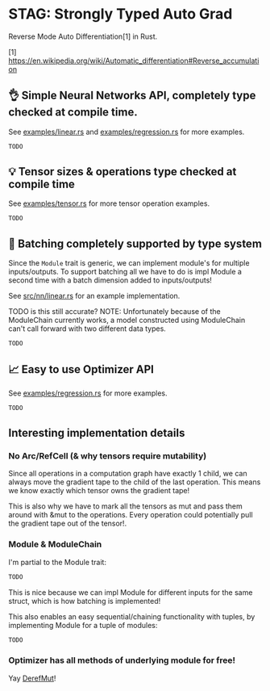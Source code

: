# STAG: Strongly Typed Auto Grad

Reverse Mode Auto Differentiation[1] in Rust.

[1] https://en.wikipedia.org/wiki/Automatic_differentiation#Reverse_accumulation


## 👌 Simple Neural Networks API, completely type checked at compile time.

See [examples/linear.rs](examples/linear.rs) and [examples/regression.rs](examples/regression.rs) for more examples.

```rust
TODO
```

## 💡 Tensor sizes & operations type checked at compile time

See [examples/tensor.rs](examples/tensor.rs) for more tensor operation examples.

```rust
TODO
```

## 📄 Batching completely supported by type system

Since the `Module` trait is generic, we can implement module's for multiple inputs/outputs.
To support batching all we have to do is impl Module a second time with a batch dimension
added to inputs/outputs!

See [src/nn/linear.rs](src/nn/linear.rs) for an example implementation.

TODO is this still accurate?
NOTE: Unfortunately because of the ModuleChain currently works, a model constructed
using ModuleChain can't call forward with two different data types.

```rust
TODO
```

## 📈 Easy to use Optimizer API

See [examples/regression.rs](examples/regression.rs) for more examples.

```rust
TODO
```

## Interesting implementation details

### No Arc/RefCell (& why tensors require mutability)

Since all operations in a computation graph have exactly 1 child, we can always move the gradient tape to the child of the last operation. This means we know exactly which tensor owns the gradient tape!

This is also why we have to mark all the tensors as mut and pass them around with &mut to the operations. Every operation could potentially pull the gradient tape out of the tensor!.

### Module & ModuleChain

I'm partial to the Module trait:

```rust
TODO
```
This is nice because we can impl Module for different inputs for the same struct, which is how batching is implemented!

This also enables an easy sequential/chaining functionality with tuples, by implementing Module for a tuple of modules:

```rust
TODO
```

### Optimizer has all methods of underlying module for free!

Yay [DerefMut](https://doc.rust-lang.org/std/ops/trait.DerefMut.html)!

